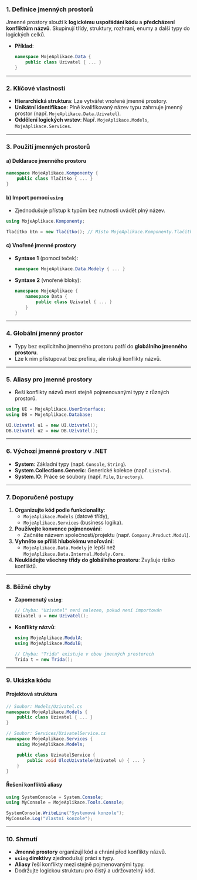 
### **1. Definice jmenných prostorů**  

Jmenné prostory slouží k **logickému uspořádání kódu** a **předcházení konfliktům názvů**. Skupinují třídy, struktury, rozhraní, enumy a další typy do logických celků.  
- **Příklad**:  
  ```csharp
  namespace MojeAplikace.Data {
      public class Uzivatel { ... }
  }
  ```

---

### **2. Klíčové vlastnosti**  

- **Hierarchická struktura**: Lze vytvářet vnořené jmenné prostory.  
- **Unikátní identifikace**: Plně kvalifikovaný název typu zahrnuje jmenný prostor (např. `MojeAplikace.Data.Uzivatel`).  
- **Oddělení logických vrstev**: Např. `MojeAplikace.Models`, `MojeAplikace.Services`.  

---

### **3. Použití jmenných prostorů**  

#### **a) Deklarace jmenného prostoru**  

```csharp
namespace MojeAplikace.Komponenty {
    public class Tlačítko { ... }
}
```

#### **b) Import pomocí `using`**  

- Zjednodušuje přístup k typům bez nutnosti uvádět plný název.  
```csharp
using MojeAplikace.Komponenty;

Tlačítko btn = new Tlačítko(); // Místo MojeAplikace.Komponenty.Tlačítko
```

#### **c) Vnořené jmenné prostory**  

- **Syntaxe 1** (pomocí teček):  
  ```csharp
  namespace MojeAplikace.Data.Modely { ... }
  ```  
- **Syntaxe 2** (vnořené bloky):  
  ```csharp
  namespace MojeAplikace {
      namespace Data {
          public class Uzivatel { ... }
      }
  }
  ```

---

### **4. Globální jmenný prostor**  

- Typy bez explicitního jmenného prostoru patří do **globálního jmenného prostoru**.  
- Lze k nim přistupovat bez prefixu, ale riskují konflikty názvů.  

---

### **5. Aliasy pro jmenné prostory**  

- Řeší konflikty názvů mezi stejně pojmenovanými typy z různých prostorů.  
```csharp
using UI = MojeAplikace.UserInterface;
using DB = MojeAplikace.Database;

UI.Uzivatel u1 = new UI.Uzivatel();
DB.Uzivatel u2 = new DB.Uzivatel();
```

---

### **6. Výchozí jmenné prostory v .NET** 

- **System**: Základní typy (např. `Console`, `String`).  
- **System.Collections.Generic**: Generické kolekce (např. `List<T>`).  
- **System.IO**: Práce se soubory (např. `File`, `Directory`).  

---

### **7. Doporučené postupy**  

1. **Organizujte kód podle funkcionality**:  
   - `MojeAplikace.Models` (datové třídy),  
   - `MojeAplikace.Services` (business logika).  
2. **Používejte konvence pojmenování**:  
   - Začněte názvem společnosti/projektu (např. `Company.Product.Modul`).  
3. **Vyhněte se příliš hlubokému vnořování**:  
   - `MojeAplikace.Data.Modely` je lepší než `MojeAplikace.Data.Internal.Modely.Core`.  
4. **Neukládejte všechny třídy do globálního prostoru**: Zvyšuje riziko konfliktů.  

---

### **8. Běžné chyby**  

- **Zapomenutý `using`**:  
  ```csharp
  // Chyba: "Uzivatel" není nalezen, pokud není importován
  Uzivatel u = new Uzivatel(); 
  ```  
- **Konflikty názvů**:  
  ```csharp
  using MojeAplikace.ModulA;
  using MojeAplikace.ModulB;

  // Chyba: "Trida" existuje v obou jmenných prostorech
  Trida t = new Trida(); 
  ```

---

### **9. Ukázka kódu**  

#### **Projektová struktura**  

```csharp
// Soubor: Models/Uzivatel.cs
namespace MojeAplikace.Models {
    public class Uzivatel { ... }
}

// Soubor: Services/UzivatelService.cs
namespace MojeAplikace.Services {
    using MojeAplikace.Models;

    public class UzivatelService {
        public void UlozUzivatele(Uzivatel u) { ... }
    }
}
```

#### **Řešení konfliktů aliasy**  

```csharp
using SystemConsole = System.Console;
using MyConsole = MojeAplikace.Tools.Console;

SystemConsole.WriteLine("Systemová konzole");
MyConsole.Log("Vlastní konzole");
```

---

### **10. Shrnutí**  

- **Jmenné prostory** organizují kód a chrání před konflikty názvů.  
- **`using` direktivy** zjednodušují práci s typy.  
- **Aliasy** řeší konflikty mezi stejně pojmenovanými typy.  
- Dodržujte logickou strukturu pro čistý a udržovatelný kód.  
